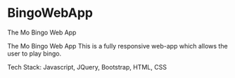 # BingoWebApp
The Mo Bingo Web App

The Mo Bingo Web App This is a fully responsive web-app which allows the user to play bingo. 

Tech Stack: Javascript, JQuery, Bootstrap, HTML, CSS

